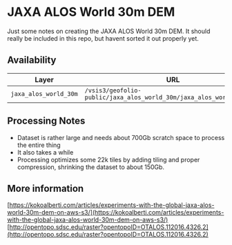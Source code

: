 # JAXA ALOS World 30m DEM

Just some notes on creating the JAXA ALOS World 30m DEM. It should really be included in this repo, but havent sorted it out properly yet.

## Availability


| Layer                | URL                                                                            |
| -------------------- | ------------------------------------------------------------------------------ |
| `jaxa_alos_world_30m`| `/vsis3/geofolio-public/jaxa_alos_world_30m/jaxa_alos_world_30m.vrt`           |

## Processing Notes

* Dataset is rather large and needs about 700Gb scratch space to process the entire thing
* It also takes a while
* Processing optimizes some 22k tiles by adding tiling and proper compression, shrinking the dataset to about 150Gb.

## More information

[https://kokoalberti.com/articles/experiments-with-the-global-jaxa-alos-world-30m-dem-on-aws-s3/](https://kokoalberti.com/articles/experiments-with-the-global-jaxa-alos-world-30m-dem-on-aws-s3/)
[http://opentopo.sdsc.edu/raster?opentopoID=OTALOS.112016.4326.2](http://opentopo.sdsc.edu/raster?opentopoID=OTALOS.112016.4326.2)

